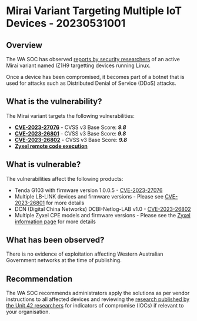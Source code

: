 # Mirai Variant Targeting Multiple IoT Devices  - 20230531001

## Overview
The WA SOC has observed [reports by security researchers](https://unit42.paloaltonetworks.com/mirai-variant-iz1h9/) of an active Mirai variant named IZ1H9 targetting devices running Linux.

Once a device has been compromised, it becomes part of a botnet that is used for attacks such as Distributed Denial of Service (DDoS) attacks.

## What is the vulnerability?
The Mirai variant targets the following vulnerabilities:
- [**CVE-2023-27076**](https://cve.mitre.org/cgi-bin/cvename.cgi?name=CVE-2023-27076) - CVSS v3 Base Score: ***9.8***
- [**CVE-2023-26801**](https://cve.mitre.org/cgi-bin/cvename.cgi?name=CVE-2023-26801) - CVSS v3 Base Score: ***9.8***
- [**CVE-2023-26802**](https://cve.mitre.org/cgi-bin/cvename.cgi?name=CVE-2023-26802) - CVSS v3 Base Score: ***9.8***
- [**Zyxel remote code execution**](https://www.zyxel.com/global/en/support/security-advisories/zyxel-security-advisory-for-remote-code-execution-and-denial-of-service-vulnerabilities-of-cpe)

## What is vulnerable? 
The vulnerabilities affect the following products:
- Tenda G103 with firmware version 1.0.0.5 - [CVE-2023-27076](https://cve.mitre.org/cgi-bin/cvename.cgi?name=CVE-2023-27076)
- Multiple LB-LINK devices and firmware versions - Please see [CVE-2023-26801](https://cve.mitre.org/cgi-bin/cvename.cgi?name=CVE-2023-26801) for more details
- DCN (Digital China Networks) DCBI-Netlog-LAB v1.0 - [CVE-2023-26802](https://cve.mitre.org/cgi-bin/cvename.cgi?name=CVE-2023-26802)
- Multiple Zyxel CPE models and firmware versions - Please see the [Zyxel information page](https://www.zyxel.com/global/en/support/security-advisories/zyxel-security-advisory-for-remote-code-execution-and-denial-of-service-vulnerabilities-of-cpe) for more details

## What has been observed?
There is no evidence of exploitation affecting Western Australian Government networks at the time of publishing.

## Recommendation
The WA SOC recommends administrators apply the solutions as per vendor instructions to all affected devices and reviewing the [research published by the Unit 42 researchers](https://unit42.paloaltonetworks.com/mirai-variant-iz1h9/) for indicators of compromise (IOCs) if relevant to your organisation.